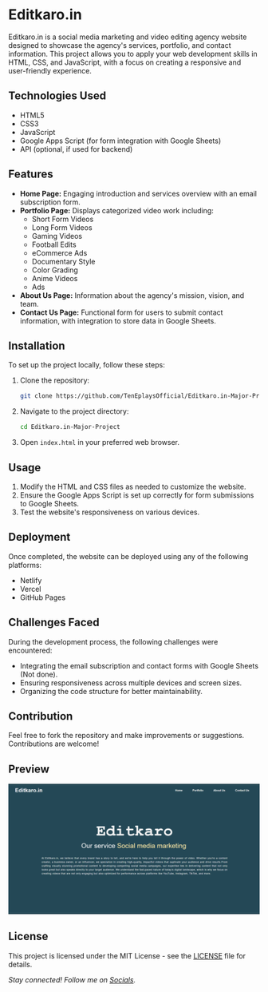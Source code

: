 # Editkaro.in

Editkaro.in is a social media marketing and video editing agency website designed to showcase the agency's services, portfolio, and contact information. This project allows you to apply your web development skills in HTML, CSS, and JavaScript, with a focus on creating a responsive and user-friendly experience.


## Technologies Used

- HTML5
- CSS3
- JavaScript
- Google Apps Script (for form integration with Google Sheets)
- API (optional, if used for backend)

## Features

- **Home Page:** Engaging introduction and services overview with an email subscription form.
- **Portfolio Page:** Displays categorized video work including:
  - Short Form Videos
  - Long Form Videos
  - Gaming Videos
  - Football Edits
  - eCommerce Ads
  - Documentary Style
  - Color Grading
  - Anime Videos
  - Ads
- **About Us Page:** Information about the agency's mission, vision, and team.
- **Contact Us Page:** Functional form for users to submit contact information, with integration to store data in Google Sheets.

## Installation

To set up the project locally, follow these steps:

1. Clone the repository:
   ```bash
   git clone https://github.com/TenEplaysOfficial/Editkaro.in-Major-Project.git
   ```
2. Navigate to the project directory:
   ```bash
   cd Editkaro.in-Major-Project
   ```
3. Open `index.html` in your preferred web browser.

## Usage

1. Modify the HTML and CSS files as needed to customize the website.
2. Ensure the Google Apps Script is set up correctly for form submissions to Google Sheets.
3. Test the website's responsiveness on various devices.

## Deployment

Once completed, the website can be deployed using any of the following platforms:
- Netlify
- Vercel
- GitHub Pages

## Challenges Faced

During the development process, the following challenges were encountered:
- Integrating the email subscription and contact forms with Google Sheets (Not done).
- Ensuring responsiveness across multiple devices and screen sizes.
- Organizing the code structure for better maintainability.

## Contribution
Feel free to fork the repository and make improvements or suggestions. Contributions are welcome!

## Preview
![preview](assets/preview.png)

## License
This project is licensed under the MIT License - see the [LICENSE](LICENSE) file for details.

*Stay connected! Follow me on [Socials](https://linktr.ee/tenegames).*

